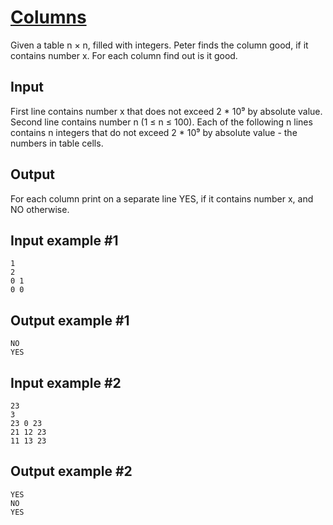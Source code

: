 # [Columns](https://www.e-olymp.com/en/problems/2322)
Given a table n × n, filled with integers. Peter finds the column good, if it contains number x. For each column find out is it good.

## Input
First line contains number x that does not exceed 2 * 10⁹ by absolute value. Second line contains number n (1 ≤ n ≤ 100). Each of the following n lines contains n integers that do not exceed 2 * 10⁹ by absolute value - the numbers in table cells.

## Output
For each column print on a separate line YES, if it contains number x, and NO otherwise.

## Input example #1
```
1
2
0 1
0 0
```

## Output example #1
```
NO
YES
```

## Input example #2
```
23
3
23 0 23
21 12 23
11 13 23
```

## Output example #2
```
YES
NO
YES
```

